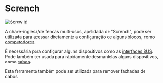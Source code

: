 # Scrench
![Screw it!](item:oc2:wrench)

A chave-inglesa/de fendas multi-usos, apelidada de "Scrench", pode ser utilizada para acessar diretamente a configuração de alguns blocos, como [computadores](../block/computer.md).

É necessária para configurar alguns dispositivos como as [interfaces BUS](../block/bus_interface.md). Pode também ser usada para rápidamente desmantelas alguns dispositivos, como [cabos](../block/bus_cable.md).

Esta ferramenta também pode ser utilizada para remover fachadas de cabos.
